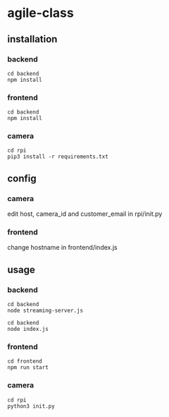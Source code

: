 # agile-class

## installation

### backend
```
cd backend
npm install
```

### frontend
```
cd backend
npm install
```

### camera
```
cd rpi
pip3 install -r requirements.txt
```


## config

### camera
edit host, camera_id and customer_email in rpi/init.py

### frontend
change hostname in frontend/index.js

## usage

### backend
```
cd backend
node streaming-server.js
```
```
cd backend
node index.js
```

### frontend
```
cd frontend
npm run start
```

### camera
```
cd rpi
python3 init.py
```